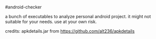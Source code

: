 #android-checker

a bunch of executables to analyze personal android project.
it might not suitable for your needs. use at your own risk. 

credits:
apkdetails.jar from https://github.com/alt236/apkdetails
